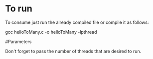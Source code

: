 # To run

To consume just run the already compiled file or compile it as follows:

   gcc helloToMany.c -o helloToMany -lpthread

#Parameters

Don't forget to pass the number of threads that are desired to run.

